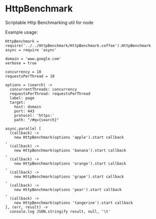 HttpBenchmark
=============

Scriptable Http Benchmarking util for node

Example usage:


    HttpBenchmark = require('../../HttpBenchmark/HttpBenchmark.coffee').HttpBenchmark
    async = require 'async'

    domain = 'www.google.com'
    verbose = true

    concurrency = 10
    requestsPerThread = 10

    options = (search) ->
      concurrentThreads: concurrency
      requestsPerThread: requestsPerThread
      label: page 
      target:
        host: domain
        port: 443
        protocol: 'https:'
        path: "/#q={search}"

    async.parallel [
      (callback) ->
        new HttpBenchmark(options 'apple').start callback
    ,
      (callback) ->
        new HttpBenchmark(options 'banana').start callback
    ,
      (callback) ->
        new HttpBenchmark(options 'orange').start callback
    ,
      (callback) ->
        new HttpBenchmark(options 'grape').start callback
    ,
      (callback) ->
        new HttpBenchmark(options 'pear').start callback
    ,
      (callback) ->
        new HttpBenchmark(options 'tangerine').start callback
    ], (err, result) ->
      console.log JSON.stringify result, null, '\t'

